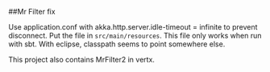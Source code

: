 ##Mr Filter fix

Use application.conf with akka.http.server.idle-timeout = infinite to prevent disconnect. Put the file in `src/main/resources`. This file only works when run with sbt. With eclipse, classpath seems to point somewhere else.


This project also contains MrFilter2 in vertx.

